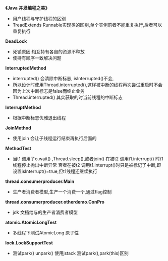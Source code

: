 **《Java 并发编程之美》**
- 用户线程与守护线程的区别
- TreadExtends Runnable实现类的区别,单个实例前者不能重复执行,后者可以重复执行

**DeadLock**
* 死锁原因:相互持有各自的资源不释放
* 使持有顺序一致解决问题

**InterruptedMethod**
 * interrupted() 会清除中断标志, isInterrupted()不会,
 * 所以设计时使用Thread.interrupted(),这样被中断的线程再次尝试重启时不会因为上次中断标志是false而终止业务
 * Thread.interrupted() 其实获取的时当前线程的中断标志
 
 **InterruptMethod**
 
 * 根据中断标志优雅退出线程
 
 **JoinMethod**
 * 使用join 会让子线程运行结束再执行后面的
 
 **MethodTest**
 
* 当t1 调用了o.wait() ,Thread.sleep(),或者join() 在被t2 调用t1.interrupt() 时t1线程停止抛出中断异常
  否者在被t2 调用t1.interrupt()时只是被标记了中断,即设置isInterrupt()=true,但t1线程还继续执行

**thread.consumerproducer.Main**
* 生产者消费者模型,生产一个消费一个,通过flag控制

**thread.consumerproducer.otherdemo.ConPro**
- jdk 文档给与的生产者消费者模型

**atomic.AtomicLongTest**

 * 多线程下测试AtomicLong 原子性
 
**lock.LockSupportTest**
* 测试park() unpark() 使用jstack 测试park(),park(this)区别

